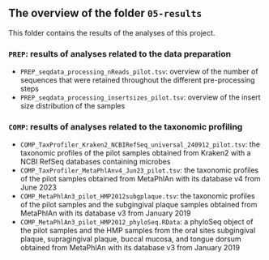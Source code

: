 ## The overview of the folder `05-results`

This folder contains the results of the analyses of this project.

### `PREP`: results of analyses related to the data preparation

  - `PREP_seqdata_processing_nReads_pilot.tsv`: overview of the number of sequences that were
    retained throughout the different pre-processing steps
  - `PREP_seqdata_processing_insertsizes_pilot.tsv`: overview of the insert size distribution of the
    samples

### `COMP`: results of analyses related to the taxonomic profiling

  - `COMP_TaxProfiler_Kraken2_NCBIRefSeq_universal_240912_pilot.tsv`: the taxonomic profiles of the
    pilot samples obtained from Kraken2 with a NCBI RefSeq databases containing microbes
  - `COMP_TaxProfiler_MetaPhlAnv4_Jun23_pilot.tsv`: the taxonomic profiles of the pilot samples
    obtained from MetaPhlAn with its database v4 from June 2023
  - `COMP_MetaPhlAn3_pilot_HMP2012subgplaque.tsv`: the taxonomic profiles of the pilot samples and
    the subgingival plaque samples obtained from MetaPhlAn with its database v3 from January 2019
  - `COMP_MetaPhlAn3_pilot_HMP2012_phyloSeq.RData`: a phyloSeq object of the pilot samples and the
    HMP samples from the oral sites subgingival plaque, supragingival plaque, buccal mucosa, and
    tongue dorsum obtained from MetaPhlAn with its database v3 from January 2019
